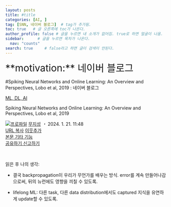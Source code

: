 ```yaml
---
layout: posts
title: #title
categories: [AI, ]
tag: [SNN, 네이버 블로그]  # tag가 추가됨.
toc: true   # 글 오른쪽에 toc가 나온다.
author_profile: false # 글을 누르면 내 소개가 없어짐. true로 하면 얼굴이 나옴.
sidebar:      # 글을 누르면 목차가 나온다.
  nav: "counts" 
search: true     # false라고 하면 글이 검색이 안된다.
---
```


<div class="notice--info" markdown="1" style='font-size: 30px'>
**motivation:** 네이버 블로그 
</div>




#Spiking Neural Networks and Online Learning: An Overview and Perspectives, Lobo et al, 2019 : 네이버 블로그
<div class="wrap_rabbit pcol2 _param(1) _postViewArea223329011505" id="post-view223329011505">
<!-- Rabbit HTML --><div class="se-viewer se-theme-default" lang="ko-KR">
<!-- SE_DOC_HEADER_START -->
<div class="se-component se-documentTitle se-l-default" id="SE-b82e20ca-dc3a-41a4-85ea-ad0a3dd227aa">
<div class="se-component-content">
<div class="se-section se-section-documentTitle se-l-default se-section-align-left">
<!-- -->
<div class="blog2_series">
<a class="pcol2" href="/PostList.naver?blogId=wys000112&amp;categoryNo=26&amp;from=postList" onclick="nclk_v2(this,'pst.category','','');">ML, DL, AI</a>
</div>
<div class="pcol1">
<!-- -->
<div class="se-module se-module-text se-title-text">
<p class="se-text-paragraph se-text-paragraph-align-" id="SE-b24cb59d-4415-4e4a-808e-6212133e8e3b" style=""><span class="se-fs- se-ff-" id="SE-393cc95b-eca0-40d1-b301-1ffdef8f8e9a" style=""><!-- -->Spiking Neural Networks and Online Learning: An Overview and Perspectives, Lobo et al, 2019<!-- --></span></p> </div>
<!-- -->
</div>
<div class="blog2_container">
<span class="writer">
<span class="area_profile"><a class="link" href="https://blog.naver.com/wys000112" onclick="nclk_v2(this,'pst.profile','','');" target="_top"><img alt="프로파일" class="img" src="https://blogpfthumb-phinf.pstatic.net/MjAyMjA1MjVfMTA0/MDAxNjUzNDcxMTU4NTkw.MKx5XZzKhkVnSwLw5O1NM-J45hdDNIrADB_V9VVQBOAg.OkL09v5VWJCO9xIBu4VTEzVASngUXGDvkf4D_exCZsEg.PNG.wys000112/%EB%AC%B4%EC%A7%80%EC%84%B1.png/%25EB%25AC%25B4%25EC%25A7%2580%25EC%2584%25B1.png?type=s1"/></a></span>
<span class="nick"><a class="link pcol2" href="https://blog.naver.com/wys000112" onclick="nclk_v2(this,'pst.username','','');" target="_top">무지성</a></span>
</span>
<i class="dot"> ・ </i>
<span class="se_publishDate pcol2">2024. 1. 21. 11:48</span>
</div>
<div class="blog2_post_function">
<a class="url pcol2 _setClipboard _returnFalse _se3copybtn _transPosition" href="#" id="copyBtn_223329011505" style="cursor:pointer;" title="https://blog.naver.com/wys000112/223329011505">URL 복사</a>
<a class="btn_buddy btn_addbuddy pcol2 _buddy_popup_btn _returnFalse" href="#" onclick="nclk_v2(this,'pst.addnei','','');"><i class="ico"></i> 이웃추가<i class="aline"></i></a>
<div class="overflow_menu">
<a area-expanded="false" area-haspopup="true" class="btn_overflow_menu _open_overflowmenu pcol2 _param(223329011505) _returnFalse" href="#" role="button"><span class="blind">본문 기타 기능</span></a>
<div area-hidden="true" class="lyr_overflow_menu" id="overflowmenu-223329011505">
<a class="naver-splugin btn_splugin share _title_share" data-canonical-url="https://blog.naver.com/wys000112/223329011505" data-likecontentsid="wys000112_223329011505" data-likeserviceid="BLOG" data-logdomain="https://proxy.blog.naver.com/spi/v1/api/shareLog" data-me-display="off" data-oninitialize="splugin_oninitialize(1);" data-option="{baseElement:'_title_spiButton', layerPosition:'outside-bottom', align:'right', marginLeft:0, marginTop:4}" data-style="unity" data-url="https://blog.naver.com/wys000112/223329011505" href="#" id="_title_spiButton" onclick="return false;">
                   공유하기
                <span class="ico_share _title_share_icon"></span>
</a>
<a class="_report _param(https://srp2.naver.com/report?svc=BLG&amp;exit=close&amp;ctype=AA01&amp;cwriterenc=5Qy3DNgaMZYtD7p9G2Kd0GcyWVtY%2FVSSyBe1hTGLhKY%3D&amp;ctitle=Spiking%20Neural%20Networks%20and%20Online%20Learning%3A%20An%20Overview%20and%20Perspectives%2C%20Lobo%20et%20al%2C%202019&amp;cwriter=wys0*****&amp;dark=disable&amp;memtype=Y&amp;env=pc&amp;cnickname=wys0*****&amp;vsvc=BLG&amp;cid=wys000112%40%4051896191%40%40mylog%40%40223329011505) _returnFalse" href="#">신고하기<span class="ico_report"></span></a>
</div>
</div>
<input alt="url" class="copyTargetUrl" style="display:none;" title="URL 복사" type="text" value="https://blog.naver.com/wys000112/223329011505"/>
</div>
<!-- -->
</div>
</div>
</div>
<!-- B2C 상품 -->
<!-- _BLOG_CONTENTS_HEADER_TAIL -->
<!-- SE_DOC_HEADER_END -->
<div class="se-main-container">
<div class="se-component se-text se-l-default" id="SE-4bcb1472-3500-418e-aebb-106ff5d05171">
<div class="se-component-content">
<div class="se-section se-section-text se-l-default">
<div class="se-module se-module-text">
<!-- SE-TEXT { --><p class="se-text-paragraph se-text-paragraph-align-" id="SE-ffe084dc-d546-4db5-acc4-50eef96d67a0" style=""><span class="se-fs- se-ff-" id="SE-5444b4b3-6c34-4237-9106-5c73ab53fe34" style="">​</span></p><p class="se-text-paragraph se-text-paragraph-align-" id="SE-74ca6430-0c92-4fa1-8368-c2fe8438288d" style=""><span class="se-fs- se-ff-" id="SE-ab85e12b-ec6d-4d6e-a7d9-cd1b8a482a55" style="">읽은 후 나의 생각: </span></p><ul class="se-text-list se-text-list-type-bullet-disc"><li class="se-text-list-item"><p class="se-text-paragraph se-text-paragraph-align-" id="SE-c68310e3-9708-4342-afab-e3f50c4a311c" style=""><span class="se-fs- se-ff-" id="SE-f918acd5-4a78-43c3-a341-7f47f2e1c707" style="">결국 backpropagation이 우리가 무언가를 배우는 방식. error를 계속 만들어나감으로써, 뒤의 뉴런에도 영향을 끼칠 수 있도록. </span></p></li><li class="se-text-list-item"><p class="se-text-paragraph se-text-paragraph-align-" id="SE-20deb27f-be1f-4fb2-ad76-be85ee00d1be" style=""><span class="se-fs- se-ff-" id="SE-171bd415-abb7-42bb-b2e4-a7defe8f5113" style="">lifelong ML: 다른 task, 다른 data distribution에서도 captured 지식을 유연하게 update할 수 있도록.</span></p></li></ul><!-- } SE-TEXT -->
</div>
</div>
</div>
</div> </div>
</div>
</div>